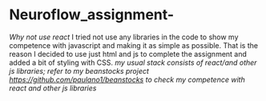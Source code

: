 # Neuroflow_assignment-
*Why not use react*
I tried not use any libraries in the code to show my competence with javascript and making it as simple as possible. 
That is the reason I decided to use just html and js to complete the assignment and added a bit of styling with CSS.
*my usual stack consists of react/and other js libraries; refer to my beanstocks project https://github.com/paulano1/beanstocks to check my competence with react and other js libraries* 
